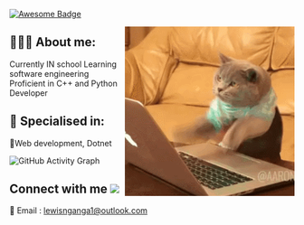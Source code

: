 <a href="https://github.com/zogmwa"><img src="https://cdn.rawgit.com/sindresorhus/awesome/d7305f38d29fed78fa85652e3a63e154dd8e8829/media/badge.svg" alt="Awesome Badge"/></a>
</div>
<img align="right" alt="GIF" src="2GU.gif"/>

## 👱🏾‍♂ About me:

<p>
Currently IN school Learning software engineering
Proficient in C++ and Python Developer <br>
</p>

<h2>👀 Specialised in:</h2>
<p> 🔸Web development, Dotnet
<p>
  
 </div>
 </div>

![GitHub Activity Graph](https://activity-graph.herokuapp.com/graph?username=lewis-2000&bg_color=333333&color=00ffff&line=00ffff&point=ffffff&area=true&hide_border=false)

<h2> Connect with me <img src='https://raw.githubusercontent.com/ShahriarShafin/ShahriarShafin/main/Assets/handshake.gif' width="100px"> </h2>

📝 Email : lewisnganga1@outlook.com <br />

